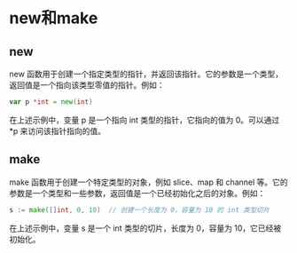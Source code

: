 # new和make

## new
new 函数用于创建一个指定类型的指针，并返回该指针。它的参数是一个类型，返回值是一个指向该类型零值的指针。例如：

```go
var p *int = new(int)
```

在上述示例中，变量 p 是一个指向 int 类型的指针，它指向的值为 0。可以通过 *p 来访问该指针指向的值。

## make
make 函数用于创建一个特定类型的对象，例如 slice、map 和 channel 等。它的参数是一个类型和一些参数，返回值是一个已经初始化之后的对象。例如：

```go
s := make([]int, 0, 10)  // 创建一个长度为 0，容量为 10 的 int 类型切片
```

在上述示例中，变量 s 是一个 int 类型的切片，长度为 0，容量为 10，它已经被初始化。